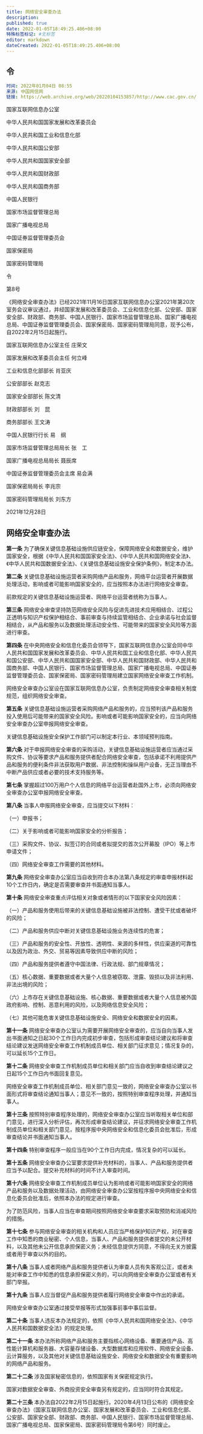```yaml
---
title: 网络安全审查办法
description:
published: true
date: 2022-01-05T18:49:25.406+08:00
特殊标签标记: #无标签
editor: markdown
dateCreated: 2022-01-05T18:49:25.406+08:00
---
```


## 令

```YAML
时间: 2022年01月04日 08:55
来源: 中国网信网
链接: https://web.archive.org/web/20220104153857/http://www.cac.gov.cn/2022-01/04/c_1642894602182845.htm
```

国家互联网信息办公室

中华人民共和国国家发展和改革委员会

中华人民共和国工业和信息化部

中华人民共和国公安部

中华人民共和国国家安全部

中华人民共和国财政部

中华人民共和国商务部

中国人民银行

国家市场监督管理总局

国家广播电视总局

中国证券监督管理委员会

国家保密局

国家密码管理局

令

第8号

《网络安全审查办法》已经2021年11月16日国家互联网信息办公室2021年第20次室务会议审议通过，并经国家发展和改革委员会、工业和信息化部、公安部、国家安全部、财政部、商务部、中国人民银行、国家市场监督管理总局、国家广播电视总局、中国证券监督管理委员会、国家保密局、国家密码管理局同意，现予公布，自2022年2月15日起施行。

国家互联网信息办公室主任 庄荣文

国家发展和改革委员会主任 何立峰

工业和信息化部部长 肖亚庆

公安部部长 赵克志

国家安全部部长 陈文清

财政部部长 刘　昆

商务部部长 王文涛

中国人民银行行长 易　纲

国家市场监督管理总局局长 张　工

国家广播电视总局局长 聂辰席

中国证券监督管理委员会主席 易会满

国家保密局局长 李兆宗

国家密码管理局局长 刘东方

2021年12月28日

## 网络安全审查办法

**第一条** 为了确保关键信息基础设施供应链安全，保障网络安全和数据安全，维护国家安全，根据《中华人民共和国国家安全法》、《中华人民共和国网络安全法》、《中华人民共和国数据安全法》、《关键信息基础设施安全保护条例》，制定本办法。

**第二条** 关键信息基础设施运营者采购网络产品和服务，网络平台运营者开展数据处理活动，影响或者可能影响国家安全的，应当按照本办法进行网络安全审查。

前款规定的关键信息基础设施运营者、网络平台运营者统称为当事人。

**第三条** 网络安全审查坚持防范网络安全风险与促进先进技术应用相结合、过程公正透明与知识产权保护相结合、事前审查与持续监管相结合、企业承诺与社会监督相结合，从产品和服务以及数据处理活动安全性、可能带来的国家安全风险等方面进行审查。

**第四条** 在中央网络安全和信息化委员会领导下，国家互联网信息办公室会同中华人民共和国国家发展和改革委员会、中华人民共和国工业和信息化部、中华人民共和国公安部、中华人民共和国国家安全部、中华人民共和国财政部、中华人民共和国商务部、中国人民银行、国家市场监督管理总局、国家广播电视总局、中国证券监督管理委员会、国家保密局、国家密码管理局建立国家网络安全审查工作机制。

网络安全审查办公室设在国家互联网信息办公室，负责制定网络安全审查相关制度规范，组织网络安全审查。

**第五条** 关键信息基础设施运营者采购网络产品和服务的，应当预判该产品和服务投入使用后可能带来的国家安全风险。影响或者可能影响国家安全的，应当向网络安全审查办公室申报网络安全审查。

关键信息基础设施安全保护工作部门可以制定本行业、本领域预判指南。

**第六条** 对于申报网络安全审查的采购活动，关键信息基础设施运营者应当通过采购文件、协议等要求产品和服务提供者配合网络安全审查，包括承诺不利用提供产品和服务的便利条件非法获取用户数据、非法控制和操纵用户设备，无正当理由不中断产品供应或者必要的技术支持服务等。

**第七条** 掌握超过100万用户个人信息的网络平台运营者赴国外上市，必须向网络安全审查办公室申报网络安全审查。

**第八条** 当事人申报网络安全审查，应当提交以下材料：

（一）申报书；

（二）关于影响或者可能影响国家安全的分析报告；

（三）采购文件、协议、拟签订的合同或者拟提交的首次公开募股（IPO）等上市申请文件；

（四）网络安全审查工作需要的其他材料。

**第九条** 网络安全审查办公室应当自收到符合本办法第八条规定的审查申报材料起10个工作日内，确定是否需要审查并书面通知当事人。

**第十条** 网络安全审查重点评估相关对象或者情形的以下国家安全风险因素：

（一）产品和服务使用后带来的关键信息基础设施被非法控制、遭受干扰或者破坏的风险；

（二）产品和服务供应中断对关键信息基础设施业务连续性的危害；

（三）产品和服务的安全性、开放性、透明性、来源的多样性，供应渠道的可靠性以及因为政治、外交、贸易等因素导致供应中断的风险；

（四）产品和服务提供者遵守中国法律、行政法规、部门规章情况；

（五）核心数据、重要数据或者大量个人信息被窃取、泄露、毁损以及非法利用、非法出境的风险；

（六）上市存在关键信息基础设施、核心数据、重要数据或者大量个人信息被外国政府影响、控制、恶意利用的风险，以及网络信息安全风险；

（七）其他可能危害关键信息基础设施安全、网络安全和数据安全的因素。

**第十一条** 网络安全审查办公室认为需要开展网络安全审查的，应当自向当事人发出书面通知之日起30个工作日内完成初步审查，包括形成审查结论建议和将审查结论建议发送网络安全审查工作机制成员单位、相关部门征求意见；情况复杂的，可以延长15个工作日。

**第十二条** 网络安全审查工作机制成员单位和相关部门应当自收到审查结论建议之日起15个工作日内书面回复意见。

网络安全审查工作机制成员单位、相关部门意见一致的，网络安全审查办公室以书面形式将审查结论通知当事人；意见不一致的，按照特别审查程序处理，并通知当事人。

**第十三条** 按照特别审查程序处理的，网络安全审查办公室应当听取相关单位和部门意见，进行深入分析评估，再次形成审查结论建议，并征求网络安全审查工作机制成员单位和相关部门意见，按程序报中央网络安全和信息化委员会批准后，形成审查结论并书面通知当事人。

**第十四条** 特别审查程序一般应当在90个工作日内完成，情况复杂的可以延长。

**第十五条** 网络安全审查办公室要求提供补充材料的，当事人、产品和服务提供者应当予以配合。提交补充材料的时间不计入审查时间。

**第十六条** 网络安全审查工作机制成员单位认为影响或者可能影响国家安全的网络产品和服务以及数据处理活动，由网络安全审查办公室按程序报中央网络安全和信息化委员会批准后，依照本办法的规定进行审查。

为了防范风险，当事人应当在审查期间按照网络安全审查要求采取预防和消减风险的措施。

**第十七条** 参与网络安全审查的相关机构和人员应当严格保护知识产权，对在审查工作中知悉的商业秘密、个人信息，当事人、产品和服务提供者提交的未公开材料，以及其他未公开信息承担保密义务；未经信息提供方同意，不得向无关方披露或者用于审查以外的目的。

**第十八条** 当事人或者网络产品和服务提供者认为审查人员有失客观公正，或者未能对审查工作中知悉的信息承担保密义务的，可以向网络安全审查办公室或者有关部门举报。

**第十九条** 当事人应当督促产品和服务提供者履行网络安全审查中作出的承诺。

网络安全审查办公室通过接受举报等形式加强事前事中事后监督。

**第二十条** 当事人违反本办法规定的，依照《中华人民共和国网络安全法》、《中华人民共和国数据安全法》的规定处理。

**第二十一条** 本办法所称网络产品和服务主要指核心网络设备、重要通信产品、高性能计算机和服务器、大容量存储设备、大型数据库和应用软件、网络安全设备、云计算服务，以及其他对关键信息基础设施安全、网络安全和数据安全有重要影响的网络产品和服务。

**第二十二条** 涉及国家秘密信息的，依照国家有关保密规定执行。

国家对数据安全审查、外商投资安全审查另有规定的，应当同时符合其规定。

**第二十三条** 本办法自2022年2月15日起施行。2020年4月13日公布的《网络安全审查办法》（国家互联网信息办公室、国家发展和改革委员会、工业和信息化部、公安部、国家安全部、财政部、商务部、中国人民银行、国家市场监督管理总局、国家广播电视总局、国家保密局、国家密码管理局令第6号）同时废止。
